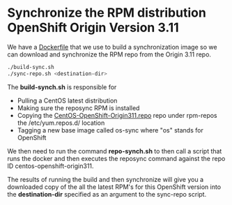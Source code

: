 # Synchronize the RPM distribution OpenShift Origin Version 3.11

We have a [Dockerfile](./Dockerfile) that we use to build a synchronization image so we can download and synchronize the RPM repo from the Origin 3.11 repo.

```bash
./build-sync.sh
./sync-repo.sh <destination-dir>
```

The **build-synch.sh** is responsible for

* Pulling a CentOS latest distribution
* Making sure the reposync RPM is installed
* Copying the [CentOS-OpenShift-Origin311.repo](./rpm-repos/CentOS-OpenShift-Origin311.repo) repo under rpm-repos the /etc/yum.repos.d/ location
* Tagging a new base image called os-sync where "os" stands for OpenShift

We then need to run the command **repo-synch.sh** to then call a script that runs the docker and then executes the reposync command against the repo ID centos-openshift-origin311.  

The results of running the build and then synchronize will give you a downloaded copy of the all the latest RPM's for this OpenShift version into the **destination-dir** specified as an argument to the sync-repo script.